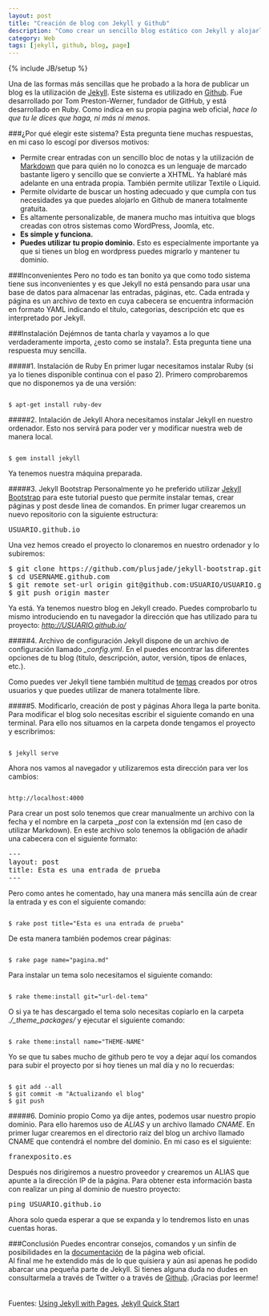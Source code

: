 ```yaml
---
layout: post
title: "Creación de blog con Jekyll y Github"
description: "Como crear un sencillo blog estático con Jekyll y alojarlo en Github"
category: Web 
tags: [jekyll, github, blog, page]
---
```

{% include JB/setup %}

Una de las formas más sencillas que he probado a la hora de publicar un blog es la utilización de [Jekyll](http://jekyllrb.com/). Este sistema es utilizado en [Github](http://github.com). Fue desarrollado por Tom Preston-Werner, fundador de GitHub, y está desarrollado en Ruby. Como indica en su propia pagina web oficial, *hace lo que tu le dices que haga, ni más ni menos*. 

###¿Por qué elegir este sistema?
Esta pregunta tiene muchas respuestas, en mi caso lo escogí por diversos motivos:

* Permite crear entradas con un sencillo bloc de notas y la utilización de [Markdown](http://daringfireball.net/projects/markdown/) que para quién no lo conozca es un lenguaje de marcado bastante ligero y sencillo que se convierte a XHTML. Ya hablaré más adelante en una entrada propia. También permite utilizar Textile o Liquid.
* Permite olvidarte de buscar un hosting adecuado y que cumpla con tus necesidades ya que puedes alojarlo en Github de manera totalmente gratuita.
* Es altamente personalizable, de manera mucho mas intuitiva que blogs creadas con otros sistemas como WordPress, Joomla, etc.
* **Es simple y funciona.**
* **Puedes utilizar tu propio dominio.** Esto es especialmente importante ya que si tienes un blog en wordpress puedes migrarlo y mantener tu dominio.

###Inconvenientes
Pero no todo es tan bonito ya que como todo sistema tiene sus inconvenientes y es que Jekyll no está pensando para usar una base de datos para almacenar las entradas, páginas, etc. Cada entrada y página es un archivo de texto en cuya cabecera se encuentra información en formato YAML indicando el título, categorias, descripción etc que es interpretado por Jekyll. 

###Instalación
Dejémnos de tanta charla y vayamos a lo que verdaderamente importa, ¿esto como se instala?. Esta pregunta tiene una respuesta muy sencilla.

#####1. Instalación de Ruby
En primer lugar necesitamos instalar Ruby (si ya lo tienes disponible continua con el paso 2). Primero comprobaremos que no disponemos ya de una versión:
<pre><code>
$ apt-get install ruby-dev
</code></pre>

#####2. Intalación de Jekyll
Ahora necesitamos instalar Jekyll en nuestro ordenador. Esto nos servirá para poder ver y modificar nuestra web de manera local.
<pre><code>
$ gem install jekyll
</code></pre>
Ya tenemos nuestra máquina preparada. 

#####3. Jekyll Bootstrap
Personalmente yo he preferido utilizar [Jekyll Bootstrap](http://jekyllbootstrap.com/) para este tutorial puesto que permite instalar temas, crear páginas y post desde linea de comandos.
En primer lugar crearemos un nuevo repositorio con la siguiente estructura:
<pre>USUARIO.github.io</pre>
Una vez hemos creado el proyecto lo clonaremos en nuestro ordenador y lo subiremos:
<pre>
$ git clone https://github.com/plusjade/jekyll-bootstrap.git USUARIO.github.com
$ cd USERNAME.github.com
$ git remote set-url origin git@github.com:USUARIO/USUARIO.github.com.git
$ git push origin master
</pre>
Ya está. Ya tenemos nuestro blog en Jekyll creado. Puedes comprobarlo tu mismo introduciendo en tu navegador la dirección que has utilizado para tu proyecto: *http://USUARIO.github.io/*

#####4. Archivo de configuración
Jekyll dispone de un archivo de configuración llamado *_config.yml*. En el puedes encontrar las diferentes opciones de tu blog (titulo, descripción, autor, versión, tipos de enlaces, etc.). 

Como puedes ver Jekyll tiene también multitud de [temas](http://jekyllthemes.org/) creados por otros usuarios y que puedes utilizar de manera totalmente libre.

#####5. Modificarlo, creación de post y páginas
Ahora llega la parte bonita. Para modificar el blog solo necesitas escribir el siguiente comando en una terminal. Para ello nos situamos en la carpeta donde tengamos el proyecto y escribrimos:
<pre><code>
$ jekyll serve
</code></pre>
Ahora nos vamos al navegador y utilizaremos esta dirección para ver los cambios:
<pre><code>
http://localhost:4000
</code></pre>

Para crear un post solo tenemos que crear manualmente un archivo con la fecha y el nombre en la carpeta *_post* con la extensión md (en caso de utilizar Markdown). En este archivo solo tenemos la obligación de añadir una cabecera con el siguiente formato:
<pre>
&#45;&#45;&#45;
layout: post
title: Esta es una entrada de prueba
&#45;&#45;&#45;
</pre>

Pero como antes he comentado, hay una manera más sencilla aún de crear la entrada y es con el siguiente comando:
<pre><code>
$ rake post title="Esta es una entrada de prueba"
</code></pre>

De esta manera también podemos crear páginas:
<pre><code>
$ rake page name="pagina.md"
</code></pre>

Para instalar un tema solo necesitamos el siguiente comando:
<pre><code>
$ rake theme:install git="url-del-tema"
</code></pre>
O si ya te has descargado el tema solo necesitas copiarlo en la carpeta *./_theme_packages/* y ejecutar el siguiente comando:
<pre><code>
$ rake theme:install name="THEME-NAME"
</code></pre>

Yo se que tu sabes mucho de github pero te voy a dejar aquí los comandos para subir el proyecto por si hoy tienes un mal día y no lo recuerdas:
<pre><code>
$ git add --all
$ git commit -m "Actualizando el blog"
$ git push
</code></pre>

#####6. Dominio propio
Como ya dije antes, podemos usar nuestro propio dominio. Para ello haremos uso de *ALIAS* y un archivo llamado *CNAME*. En primer lugar crearemos en el directorio raiz del blog un archivo llamado CNAME que contendrá el nombre del dominio. En mi caso es el siguiente:
<pre>
franexposito.es
</pre>

Después nos dirigiremos a nuestro proveedor y crearemos un ALIAS que apunte a la dirección IP de la página. Para obtener esta información basta con realizar un ping al dominio de nuestro proyecto:
<pre>
ping USUARIO.github.io
</pre>

Ahora solo queda esperar a que se expanda y lo tendremos listo en unas cuentas horas.

###Conclusión
Puedes encontrar consejos, comandos y un sinfín de posibilidades en la [documentación](http://jekyllrb.com/docs/home/) de la página web oficial.  
Al final me he extendido más de lo que quisiera y aún asi apenas he podido abarcar una pequeña parte de Jekyll. Si tienes alguna duda no dudes en consultarmela a través de Twitter o a través de [Github](http://github.com/franexposito/franexposito.github.io). ¡Gracias por leerme!
<br />
<br />
<br />
Fuentes: [Using Jekyll with Pages](https://help.github.com/articles/using-jekyll-with-pages/), [Jekyll Quick Start](http://jekyllbootstrap.com/usage/jekyll-quick-start.html)